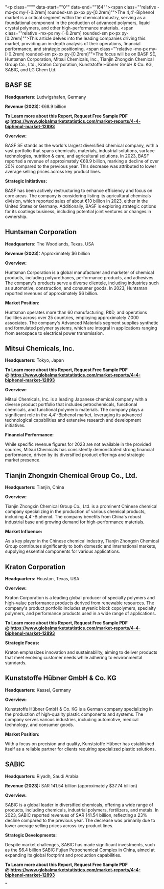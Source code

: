 "<p class="""" data-start=""0"" data-end=""164""><span class=""relative -mx-px my-[-0.2rem] rounded-sm px-px py-[0.2rem]"">The 4,4'-Biphenol market is a critical segment within the chemical industry, serving as a foundational component in the production of advanced polymers, liquid crystal polymers, and other high-performance materials.</span> <span class=""relative -mx-px my-[-0.2rem] rounded-sm px-px py-[0.2rem]"">This article delves into the leading companies driving this market, providing an in-depth analysis of their operations, financial performance, and strategic positioning.</span> <span class=""relative -mx-px my-[-0.2rem] rounded-sm px-px py-[0.2rem]"">The focus will be on BASF SE, Huntsman Corporation, Mitsui Chemicals, Inc., Tianjin Zhongxin Chemical Group Co., Ltd., Kraton Corporation, Kunststoffe H&uuml;bner GmbH &amp; Co. KG, SABIC, and LG Chem Ltd.</span></p>
<h2 class="""" data-start=""166"" data-end=""176"">BASF SE</h2>
<p class="""" data-start=""178"" data-end=""277""><strong data-start=""178"" data-end=""195"">Headquarters:</strong> <span class=""relative -mx-px my-[-0.2rem] rounded-sm px-px py-[0.2rem]"">Ludwigshafen, Germany</span></p>
<p class="""" data-start=""279"" data-end=""418""><strong data-start=""279"" data-end=""298"">Revenue (2023):</strong> <span class=""relative -mx-px my-[-0.2rem] rounded-sm px-px py-[0.2rem]"">&euro;68.9 billion</span> </p>
<p class="""" data-start=""279"" data-end=""418""><strong>To Learn more about this Report, Request Free Sample PDF @&nbsp;<a href=""https://www.globalmarketstatistics.com/market-reports/4-4-biphenol-market-12893"">https://www.globalmarketstatistics.com/market-reports/4-4-biphenol-market-12893</a></strong></p>
<p class="""" data-start=""420"" data-end=""433""><strong data-start=""420"" data-end=""433"">Overview:</strong></p>
<p class="""" data-start=""435"" data-end=""638""><span class=""relative -mx-px my-[-0.2rem] rounded-sm px-px py-[0.2rem]"">BASF SE stands as the world's largest diversified chemical company, with a vast portfolio that spans chemicals, materials, industrial solutions, surface technologies, nutrition &amp; care, and agricultural solutions.</span> <span class=""relative -mx-px my-[-0.2rem] rounded-sm px-px py-[0.2rem]"">In 2023, BASF reported a revenue of approximately &euro;68.9 billion, marking a decline of over 20% compared to the previous year.</span> <span class=""relative -mx-px my-[-0.2rem] rounded-sm px-px py-[0.2rem]"">This decrease was attributed to lower average selling prices across key product lines.</span></p>
<p class="""" data-start=""640"" data-end=""666""><strong data-start=""640"" data-end=""666"">Strategic Initiatives:</strong></p>
<p class="""" data-start=""668"" data-end=""873""><span class=""relative -mx-px my-[-0.2rem] rounded-sm px-px py-[0.2rem]"">BASF has been actively restructuring to enhance efficiency and focus on core areas.</span> <span class=""relative -mx-px my-[-0.2rem] rounded-sm px-px py-[0.2rem]"">The company is considering listing its agricultural chemicals division, which reported sales of about &euro;10 billion in 2023, either in the United States or Germany.</span> <span class=""relative -mx-px my-[-0.2rem] rounded-sm px-px py-[0.2rem]"">Additionally, BASF is exploring strategic options for its coatings business, including potential joint ventures or changes in ownership.</span></p>
<h2 class="""" data-start=""875"" data-end=""898"">Huntsman Corporation</h2>
<p class="""" data-start=""900"" data-end=""1003""><strong data-start=""900"" data-end=""917"">Headquarters:</strong> <span class=""relative -mx-px my-[-0.2rem] rounded-sm px-px py-[0.2rem]"">The Woodlands, Texas, USA</span></p>
<p class="""" data-start=""1005"" data-end=""1150""><strong data-start=""1005"" data-end=""1024"">Revenue (2023):</strong> <span class=""relative -mx-px my-[-0.2rem] rounded-sm px-px py-[0.2rem]"">Approximately $6 billion</span></p>
<p class="""" data-start=""1152"" data-end=""1165""><strong data-start=""1152"" data-end=""1165"">Overview:</strong></p>
<p class="""" data-start=""1167"" data-end=""1372""><span class=""relative -mx-px my-[-0.2rem] rounded-sm px-px py-[0.2rem]"">Huntsman Corporation is a global manufacturer and marketer of chemical products, including polyurethanes, performance products, and adhesives.</span> <span class=""relative -mx-px my-[-0.2rem] rounded-sm px-px py-[0.2rem]"">The company's products serve a diverse clientele, including industries such as automotive, construction, and consumer goods.</span> <span class=""relative -mx-px my-[-0.2rem] rounded-sm px-px py-[0.2rem]"">In 2023, Huntsman reported revenues of approximately $6 billion.</span></p>
<p class="""" data-start=""1374"" data-end=""1394""><strong data-start=""1374"" data-end=""1394"">Market Position:</strong></p>
<p class="""" data-start=""1396"" data-end=""1521""><span class=""relative -mx-px my-[-0.2rem] rounded-sm px-px py-[0.2rem]"">Huntsman operates more than 60 manufacturing, R&amp;D, and operations facilities across over 25 countries, employing approximately 7,000 associates.</span> <span class=""relative -mx-px my-[-0.2rem] rounded-sm px-px py-[0.2rem]"">The company's Advanced Materials segment supplies synthetic and formulated polymer systems, which are integral in applications ranging from aerospace to electrical power transmission.</span></p>
<h2 class="""" data-start=""1523"" data-end=""1548"">Mitsui Chemicals, Inc.</h2>
<p class="""" data-start=""1550"" data-end=""1653""><strong data-start=""1550"" data-end=""1567"">Headquarters:</strong> <span class=""relative -mx-px my-[-0.2rem] rounded-sm px-px py-[0.2rem]"">Tokyo, Japan</span></p>
<p class="""" data-start=""1550"" data-end=""1653""><strong>To Learn more about this Report, Request Free Sample PDF @&nbsp;<a href=""https://www.globalmarketstatistics.com/market-reports/4-4-biphenol-market-12893"">https://www.globalmarketstatistics.com/market-reports/4-4-biphenol-market-12893</a></strong></p>
<p class="""" data-start=""1655"" data-end=""1668""><strong data-start=""1655"" data-end=""1668"">Overview:</strong></p>
<p class="""" data-start=""1670"" data-end=""1795""><span class=""relative -mx-px my-[-0.2rem] rounded-sm px-px py-[0.2rem]"">Mitsui Chemicals, Inc. is a leading Japanese chemical company with a diverse product portfolio that includes petrochemicals, functional chemicals, and functional polymeric materials.</span> <span class=""relative -mx-px my-[-0.2rem] rounded-sm px-px py-[0.2rem]"">The company plays a significant role in the 4,4'-Biphenol market, leveraging its advanced technological capabilities and extensive research and development initiatives.</span></p>
<p class="""" data-start=""1797"" data-end=""1823""><strong data-start=""1797"" data-end=""1823"">Financial Performance:</strong></p>
<p class="""" data-start=""1825"" data-end=""1910""><span class=""relative -mx-px my-[-0.2rem] rounded-sm px-px py-[0.2rem]"">While specific revenue figures for 2023 are not available in the provided sources, Mitsui Chemicals has consistently demonstrated strong financial performance, driven by its diversified product offerings and strategic market presence.</span></p>
<h2 class="""" data-start=""1912"" data-end=""1956"">Tianjin Zhongxin Chemical Group Co., Ltd.</h2>
<p class="""" data-start=""1958"" data-end=""2061""><strong data-start=""1958"" data-end=""1975"">Headquarters:</strong> <span class=""relative -mx-px my-[-0.2rem] rounded-sm px-px py-[0.2rem]"">Tianjin, China</span></p>
<p class="""" data-start=""2063"" data-end=""2076""><strong data-start=""2063"" data-end=""2076"">Overview:</strong></p>
<p class="""" data-start=""2078"" data-end=""2203""><span class=""relative -mx-px my-[-0.2rem] rounded-sm px-px py-[0.2rem]"">Tianjin Zhongxin Chemical Group Co., Ltd. is a prominent Chinese chemical company specializing in the production of various chemical products, including 4,4'-Biphenol.</span> <span class=""relative -mx-px my-[-0.2rem] rounded-sm px-px py-[0.2rem]"">The company benefits from China's robust industrial base and growing demand for high-performance materials.</span></p>
<p class="""" data-start=""2205"" data-end=""2226""><strong data-start=""2205"" data-end=""2226"">Market Influence:</strong></p>
<p class="""" data-start=""2228"" data-end=""2313""><span class=""relative -mx-px my-[-0.2rem] rounded-sm px-px py-[0.2rem]"">As a key player in the Chinese chemical industry, Tianjin Zhongxin Chemical Group contributes significantly to both domestic and international markets, supplying essential components for various applications.</span></p>
<h2 class="""" data-start=""2315"" data-end=""2336"">Kraton Corporation</h2>
<p class="""" data-start=""2338"" data-end=""2441""><strong data-start=""2338"" data-end=""2355"">Headquarters:</strong> <span class=""relative -mx-px my-[-0.2rem] rounded-sm px-px py-[0.2rem]"">Houston, Texas, USA</span></p>
<p class="""" data-start=""2443"" data-end=""2456""><strong data-start=""2443"" data-end=""2456"">Overview:</strong></p>
<p class="""" data-start=""2458"" data-end=""2583""><span class=""relative -mx-px my-[-0.2rem] rounded-sm px-px py-[0.2rem]"">Kraton Corporation is a leading global producer of specialty polymers and high-value performance products derived from renewable resources.</span> <span class=""relative -mx-px my-[-0.2rem] rounded-sm px-px py-[0.2rem]"">The company's product portfolio includes styrenic block copolymers, specialty polymers, and performance products used in a wide range of applications.</span></p>
<p class="""" data-start=""2458"" data-end=""2583""><strong>To Learn more about this Report, Request Free Sample PDF @&nbsp;<a href=""https://www.globalmarketstatistics.com/market-reports/4-4-biphenol-market-12893"">https://www.globalmarketstatistics.com/market-reports/4-4-biphenol-market-12893</a></strong></p>
<p class="""" data-start=""2585"" data-end=""2605""><strong data-start=""2585"" data-end=""2605"">Strategic Focus:</strong></p>
<p class="""" data-start=""2607"" data-end=""2692""><span class=""relative -mx-px my-[-0.2rem] rounded-sm px-px py-[0.2rem]"">Kraton emphasizes innovation and sustainability, aiming to deliver products that meet evolving customer needs while adhering to environmental standards.</span></p>
<h2 class="""" data-start=""2694"" data-end=""2729"">Kunststoffe H&uuml;bner GmbH &amp; Co. KG</h2>
<p class="""" data-start=""2731"" data-end=""2834""><strong data-start=""2731"" data-end=""2748"">Headquarters:</strong> <span class=""relative -mx-px my-[-0.2rem] rounded-sm px-px py-[0.2rem]"">Kassel, Germany</span></p>
<p class="""" data-start=""2836"" data-end=""2849""><strong data-start=""2836"" data-end=""2849"">Overview:</strong></p>
<p class="""" data-start=""2851"" data-end=""2976""><span class=""relative -mx-px my-[-0.2rem] rounded-sm px-px py-[0.2rem]"">Kunststoffe H&uuml;bner GmbH &amp; Co. KG is a German company specializing in the production of high-quality plastic components and systems.</span> <span class=""relative -mx-px my-[-0.2rem] rounded-sm px-px py-[0.2rem]"">The company serves various industries, including automotive, medical technology, and consumer goods.</span></p>
<p class="""" data-start=""2978"" data-end=""2998""><strong data-start=""2978"" data-end=""2998"">Market Position:</strong></p>
<p class="""" data-start=""3000"" data-end=""3085""><span class=""relative -mx-px my-[-0.2rem] rounded-sm px-px py-[0.2rem]"">With a focus on precision and quality, Kunststoffe H&uuml;bner has established itself as a reliable partner for clients requiring specialized plastic solutions.</span></p>
<h2 class="""" data-start=""3087"" data-end=""3095"">SABIC</h2>
<p class="""" data-start=""3097"" data-end=""3200""><strong data-start=""3097"" data-end=""3114"">Headquarters:</strong> <span class=""relative -mx-px my-[-0.2rem] rounded-sm px-px py-[0.2rem]"">Riyadh, Saudi Arabia</span></p>
<p class="""" data-start=""3202"" data-end=""3347""><strong data-start=""3202"" data-end=""3221"">Revenue (2023):</strong> <span class=""relative -mx-px my-[-0.2rem] rounded-sm px-px py-[0.2rem]"">SAR 141.54 billion (approximately $37.74 billion)</span></p>
<p class="""" data-start=""3349"" data-end=""3362""><strong data-start=""3349"" data-end=""3362"">Overview:</strong></p>
<p class="""" data-start=""3364"" data-end=""3569""><span class=""relative -mx-px my-[-0.2rem] rounded-sm px-px py-[0.2rem]"">SABIC is a global leader in diversified chemicals, offering a wide range of products, including chemicals, industrial polymers, fertilizers, and metals.</span> <span class=""relative -mx-px my-[-0.2rem] rounded-sm px-px py-[0.2rem]"">In 2023, SABIC reported revenues of SAR 141.54 billion, reflecting a 23% decline compared to the previous year.</span> <span class=""relative -mx-px my-[-0.2rem] rounded-sm px-px py-[0.2rem]"">The decrease was primarily due to lower average selling prices across key product lines.</span></p>
<p class="""" data-start=""3571"" data-end=""3598""><strong data-start=""3571"" data-end=""3598"">Strategic Developments:</strong></p>
<p class="""" data-start=""3600"" data-end=""3725""><span class=""relative -mx-px my-[-0.2rem] rounded-sm px-px py-[0.2rem]"">Despite market challenges, SABIC has made significant investments, such as the $6.4 billion SABIC Fujian Petrochemical Complex in China, aimed at expanding its global footprint and production capabilities.</span></p>
<p class="""" data-start=""3600"" data-end=""3725""><span class=""relative -mx-px my-[-0.2rem] rounded-sm px-px py-[0.2rem]""><strong>To Learn more about this Report, Request Free Sample PDF @&nbsp;<a href=""https://www.globalmarketstatistics.com/market-reports/4-4-biphenol-market-12893"">https://www.globalmarketstatistics.com/market-reports/4-4-biphenol-market-12893</a></strong></span></p>"
